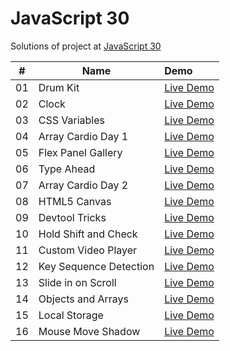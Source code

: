 # JavaScript 30

Solutions of project at [JavaScript 30](https://courses.wesbos.com/account/access/5fec20de3a75762422aab859/view/194130650)

|  #  | Name                   | Demo                                                                             |
| :-: | ---------------------- | :------------------------------------------------------------------------------- |
| 01  | Drum Kit               | [Live Demo](https://sarangwadode.github.io/javascript30/Drum-Kit/)               |
| 02  | Clock                  | [Live Demo](https://sarangwadode.github.io/javascript30/Clock/)                  |
| 03  | CSS Variables          | [Live Demo](https://sarangwadode.github.io/javascript30/CSS-Variables/)          |
| 04  | Array Cardio Day 1     | [Live Demo](https://sarangwadode.github.io/javascript30/Array-Cardio-Day-1/)     |
| 05  | Flex Panel Gallery     | [Live Demo](https://sarangwadode.github.io/javascript30/Flex-Panel-Gallery/)     |
| 06  | Type Ahead             | [Live Demo](https://sarangwadode.github.io/javascript30/Type-Ahead/)             |
| 07  | Array Cardio Day 2     | [Live Demo](https://sarangwadode.github.io/javascript30/Array-Cardio-Day-2/)     |
| 08  | HTML5 Canvas           | [Live Demo](https://sarangwadode.github.io/javascript30/FunWithHTML-Canvas/)     |
| 09  | Devtool Tricks         | [Live Demo](https://sarangwadode.github.io/javascript30/DevTools-Tricks/)        |
| 10  | Hold Shift and Check   | [Live Demo](https://sarangwadode.github.io/javascript30/Hold-Shift-Check/)       |
| 11  | Custom Video Player    | [Live Demo](https://sarangwadode.github.io/javascript30/Custom-Video-Player/)    |
| 12  | Key Sequence Detection | [Live Demo](https://sarangwadode.github.io/javascript30/Key-Sequence-Detection/) |
| 13  | Slide in on Scroll     | [Live Demo](https://sarangwadode.github.io/javascript30/slide-in-on-scroll/)     |
| 14  | Objects and Arrays     | [Live Demo](https://sarangwadode.github.io/javascript30/object-and-arrays/)      |
| 15  | Local Storage          | [Live Demo](https://sarangwadode.github.io/javascript30/localStorage)            |
| 16  | Mouse Move Shadow      | [Live Demo](https://sarangwadode.github.io/javascript30/mouse-move-shadow)       |
